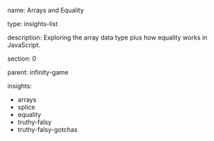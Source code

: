 name: Arrays and Equality

type: insights-list

description: Exploring the array data type plus how equality works in JavaScript. 

section: 0

parent: infinity-game

insights:
  - arrays
  - splice
  - equality
  - truthy-falsy
  - truthy-falsy-gotchas
